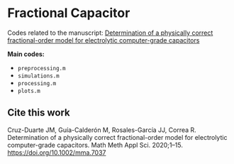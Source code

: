 # Fractional Capacitor
Codes related to the manuscript: [Determination of a physically correct fractional-order model for electrolytic computer-grade capacitors](https://onlinelibrary.wiley.com/doi/10.1002/mma.7037)

**Main codes:**
* `preprocessing.m`
* `simulations.m`
* `processing.m`
* `plots.m`

## Cite this work

Cruz-Duarte JM, Guía-Calderón M, Rosales-García JJ, Correa R. Determination of a physically correct fractional-order model for electrolytic computer-grade capacitors. Math Meth Appl Sci. 2020;1–15. https://doi.org/10.1002/mma.7037